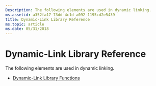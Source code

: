```yaml
---
Description: The following elements are used in dynamic linking.
ms.assetid: a352fa17-73dd-4c1d-a092-1195cd2e5439
title: Dynamic-Link Library Reference
ms.topic: article
ms.date: 05/31/2018
---
```


# Dynamic-Link Library Reference

The following elements are used in dynamic linking.

-   [Dynamic-Link Library Functions](dynamic-link-library-functions.md)

 

 



